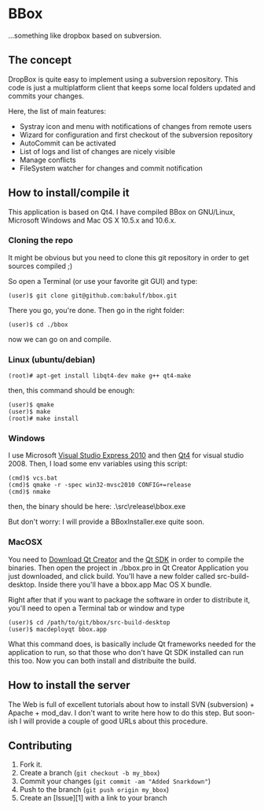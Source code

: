 BBox
====

...something like dropbox based on subversion.

The concept
-----------

DropBox is quite easy to implement using a subversion repository. This code is
just a multiplatform client that keeps some local folders updated and commits your changes.

Here, the list of main features:

* Systray icon and menu with notifications of changes from remote users
* Wizard for configuration and first checkout of the subversion repository
* AutoCommit can be activated
* List of logs and list of changes are nicely visible
* Manage conflicts
* FileSystem watcher for changes and commit notification


How to install/compile it
-------------------------

This application is based on Qt4. I have compiled BBox on GNU/Linux, Microsoft Windows and Mac OS X 10.5.x and 10.6.x.

### Cloning the repo

It might be obvious but you need to clone this git repository in order to get sources compiled ;)

So open a Terminal (or use your favorite git GUI) and type:

    (user)$ git clone git@github.com:bakulf/bbox.git

There you go, you're done.
Then go in the right folder:

    (user)$ cd ./bbox

now we can go on and compile.

### Linux (ubuntu/debian)

    (root)# apt-get install libqt4-dev make g++ qt4-make

then, this command should be enough:

    (user)$ qmake
    (user)$ make
    (root)# make install

### Windows

I use Microsoft [Visual Studio Express 2010][msvc] and then [Qt4][qt] for visual studio 2008.
Then, I load some env variables using this script:

    (cmd)$ vcs.bat
    (cmd)$ qmake -r -spec win32-mvsc2010 CONFIG+=release
    (cmd)$ nmake

then, the binary should be here: .\src\release\bbox.exe

But don't worry: I will provide a BBoxInstaller.exe quite soon.

### MacOSX

You need to [Download Qt Creator][qtCmac] and the [Qt SDK][qtMac] in order to compile the binaries. 
Then open the project in ./bbox.pro in Qt Creator Application you just downloaded, and click build.
You'll have a new folder called src-build-desktop.
Inside there you'll have a bbox.app Mac OS X bundle.

Right after that if you want to package the software in order to distribute it, you'll need to open a Terminal tab or window and type

    (user)$ cd /path/to/git/bbox/src-build-desktop
    (user)$ macdeployqt bbox.app

What this command does, is basically include Qt frameworks needed for the application to run, so that those who don't have Qt SDK installed can run this too.
Now you can both install and distribuite the build. 


How to install the server
-------------------------

The Web is full of excellent tutorials about how to install SVN (subversion) + Apache + mod_dav.
I don't want to write here how to do this step. But soon-ish I will provide a couple of good URLs
about this procedure.


Contributing
------------

1. Fork it.
2. Create a branch (`git checkout -b my_bbox`)
3. Commit your changes (`git commit -am "Added Snarkdown"`)
4. Push to the branch (`git push origin my_bbox`)
5. Create an [Issue][1] with a link to your branch


[msvc]: http://www.microsoft.com/express/Windows/
[qt]: http://qt.nokia.com/downloads
[qtCmac]: http://qt.nokia.com/downloads/qt-creator-binary-for-mac
[qtMac]: http://qt.nokia.com/downloads/sdk-mac-os-cpp
